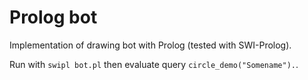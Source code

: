 # Prolog bot

Implementation of drawing bot with Prolog (tested with SWI-Prolog).

Run with `swipl bot.pl` then evaluate query `circle_demo("Somename").`.
